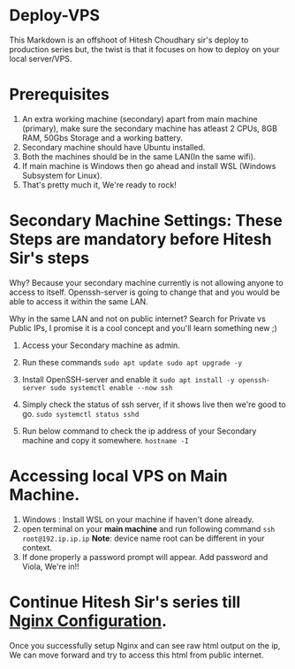 # Deploy-VPS
This Markdown is an offshoot of Hitesh Choudhary sir's deploy to production series but, the twist is that it focuses on how to deploy on your local server/VPS.


# Prerequisites
1. An extra working machine (secondary) apart from main machine (primary), make sure the secondary machine has atleast 2 CPUs, 8GB RAM, 50Gbs Storage and a working battery.
2. Secondary machine should have Ubuntu installed.
3. Both the machines should be in the same LAN(In the same wifi).
4. If main machine is Windows then go ahead and install WSL (Windows Subsystem for Linux).
5. That's pretty much it, We're ready to rock!
   

# Secondary Machine Settings: These Steps are mandatory before Hitesh Sir's steps 
Why? Because your secondary machine currently is not allowing anyone to access to itself. Openssh-server is going to change that and you would be able to access it within the same LAN.

Why in the same LAN and not on public internet? Search for Private vs Public IPs, I promise it is a cool concept and you'll learn something new ;)  

1. Access your Secondary machine as admin.
2. Run these commands
`sudo apt update
sudo apt upgrade -y
`
3. Install OpenSSH-server and enable it
`
sudo apt install -y openssh-server
sudo systemctl enable --now ssh
`
4. Simply check the status of ssh server, if it shows live then we're good to go.
`sudo systemctl status sshd`

5. Run below command to check the ip address of your Secondary machine and copy it somewhere.
`hostname -I`


# Accessing local VPS on Main Machine. 

1. Windows : Install WSL on your machine if haven't done already.
2. open terminal on your **main machine** and run following command
`ssh root@192.ip.ip.ip`
**Note**: device name root can be different in your context.
3. If done properly a password prompt will appear. Add password and Viola, We're in!!


# Continue Hitesh Sir's series till [Nginx Configuration](https://docs.chaicode.com/youtube/chai-aur-devops/setup-nginx/).
Once you successfully setup Nginx and can see raw html output on the ip, We can move forward and try to access this html from public internet.





